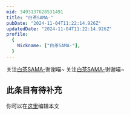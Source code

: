 ```yaml
---
mid: 3493137628531491
title: "白茶SAMA-"
pubDate: "2024-11-04T11:22:14.926Z"
updatedDate: "2024-11-04T11:22:14.926Z"
profile:
  {
    Nickname: ["白茶SAMA-"],
  }
---
```


关注[白茶SAMA-](https://space.bilibili.com/3493137628531491)谢谢喵~ 关注[白茶SAMA-](https://space.bilibili.com/3493137628531491)谢谢喵~

## 此条目有待补充
你可以在[这里](https://github.com/Yuhanawa/VTuber.ICU-Content/edit/master/v/白茶SAMA-/index.md)编辑本文
